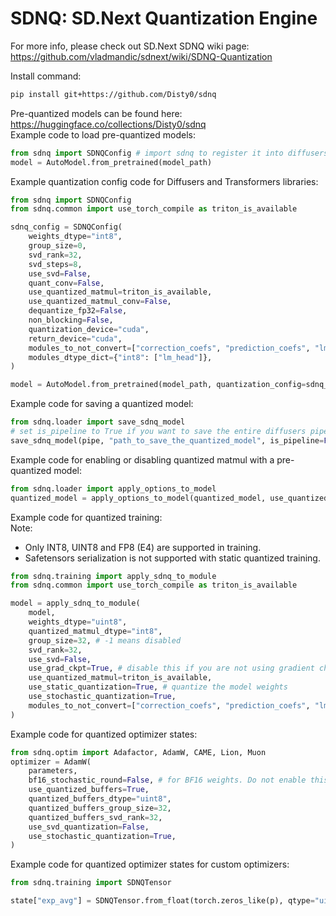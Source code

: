 # SDNQ: SD.Next Quantization Engine

For more info, please check out SD.Next SDNQ wiki page: https://github.com/vladmandic/sdnext/wiki/SDNQ-Quantization  

Install command:  
```sh
pip install git+https://github.com/Disty0/sdnq
```


Pre-quantized models can be found here: https://huggingface.co/collections/Disty0/sdnq  
Example code to load pre-quantized models:  

```py
from sdnq import SDNQConfig # import sdnq to register it into diffusers and transformers
model = AutoModel.from_pretrained(model_path)
```


Example quantization config code for Diffusers and Transformers libraries:  

```py
from sdnq import SDNQConfig
from sdnq.common import use_torch_compile as triton_is_available

sdnq_config = SDNQConfig(
    weights_dtype="int8",
    group_size=0,
    svd_rank=32,
    svd_steps=8,
    use_svd=False,
    quant_conv=False,
    use_quantized_matmul=triton_is_available,
    use_quantized_matmul_conv=False,
    dequantize_fp32=False,
    non_blocking=False,
    quantization_device="cuda",
    return_device="cuda",
    modules_to_not_convert=["correction_coefs", "prediction_coefs", "lm_head", "embedding_projection"],
    modules_dtype_dict={"int8": ["lm_head"]},
)

model = AutoModel.from_pretrained(model_path, quantization_config=sdnq_config)
```


Example code for saving a quantized model:  

```py
from sdnq.loader import save_sdnq_model
# set is_pipeline to True if you want to save the entire diffusers pipeline instead of a single model.
save_sdnq_model(pipe, "path_to_save_the_quantized_model", is_pipeline=False)
```


Example code for enabling or disabling quantized matmul with a pre-quantized model:  
```py
from sdnq.loader import apply_options_to_model
quantized_model = apply_options_to_model(quantized_model, use_quantized_matmul=True)
```


Example code for quantized training:  
Note:  
 - Only INT8, UINT8 and FP8 (E4) are supported in training.  
 - Safetensors serialization is not supported with static quantized training.  

```py
from sdnq.training import apply_sdnq_to_module
from sdnq.common import use_torch_compile as triton_is_available

model = apply_sdnq_to_module(
    model,
    weights_dtype="uint8",
    quantized_matmul_dtype="int8",
    group_size=32, # -1 means disabled
    svd_rank=32,
    use_svd=False,
    use_grad_ckpt=True, # disable this if you are not using gradient checkpointing
    use_quantized_matmul=triton_is_available,
    use_static_quantization=True, # quantize the model weights
    use_stochastic_quantization=True,
    modules_to_not_convert=["correction_coefs", "prediction_coefs", "lm_head", "embedding_projection"],
)
```


Example code for quantized optimizer states:  
```py
from sdnq.optim import Adafactor, AdamW, CAME, Lion, Muon
optimizer = AdamW(
    parameters,
    bf16_stochastic_round=False, # for BF16 weights. Do not enable this with static quantized weights
    use_quantized_buffers=True,
    quantized_buffers_dtype="uint8",
    quantized_buffers_group_size=32,
    quantized_buffers_svd_rank=32,
    use_svd_quantization=False,
    use_stochastic_quantization=True,
)
```


Example code for quantized optimizer states for custom optimizers:  

```py
from sdnq.training import SDNQTensor

state["exp_avg"] = SDNQTensor.from_float(torch.zeros_like(p), qtype="uint8", group_size=32, sr=True)
```
